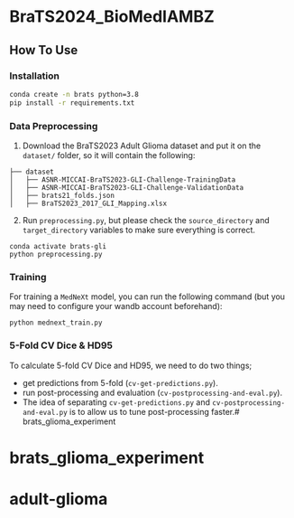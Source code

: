 # BraTS2024_BioMedIAMBZ

## How To Use

### Installation

``` bash
conda create -n brats python=3.8
pip install -r requirements.txt
```

### Data Preprocessing

1. Download the BraTS2023 Adult Glioma dataset and put it on the `dataset/` folder, so it will contain the following:
```
├── dataset
│   ├── ASNR-MICCAI-BraTS2023-GLI-Challenge-TrainingData
│   ├── ASNR-MICCAI-BraTS2023-GLI-Challenge-ValidationData
│   ├── brats21_folds.json
│   ├── BraTS2023_2017_GLI_Mapping.xlsx
```
2. Run `preprocessing.py`, but please check the `source_directory` and `target_directory` variables to make sure everything is correct.
```
conda activate brats-gli
python preprocessing.py 
```

### Training
For training a `MedNeXt` model, you can run the following command (but you may need to configure your wandb account beforehand):
```
python mednext_train.py
```

### 5-Fold CV Dice & HD95
To calculate 5-fold CV Dice and HD95, we need to do two things;
- get predictions from 5-fold (`cv-get-predictions.py`).
- run post-processing and evaluation (`cv-postprocessing-and-eval.py`).
- The idea of separating `cv-get-predictions.py` and `cv-postprocessing-and-eval.py` is to allow us to tune post-processing faster.# brats_glioma_experiment
# brats_glioma_experiment
# adult-glioma
